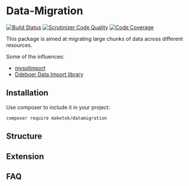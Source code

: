 # Data-Migration

[![Build Status](https://travis-ci.org/SlayerBirden/datamigration.svg?branch=master)](https://travis-ci.org/SlayerBirden/datamigration)
[![Scrutinizer Code Quality](https://scrutinizer-ci.com/g/SlayerBirden/datamigration/badges/quality-score.png?b=master)](https://scrutinizer-ci.com/g/SlayerBirden/datamigration/?branch=master)
[![Code Coverage](https://scrutinizer-ci.com/g/SlayerBirden/datamigration/badges/coverage.png?b=master)](https://scrutinizer-ci.com/g/SlayerBirden/datamigration/?branch=master)

This package is aimed at migrating large chunks of data across different resources.

Some of the influences:

* [mysqlimport](https://dev.mysql.com/doc/refman/5.0/en/mysqlimport.html)
* [Ddeboer Data Import library](https://github.com/ddeboer/data-import)

## Installation

Use composer to include it in your project:

```
composer require maketok/datamigration
```

## Structure

## Extension

## FAQ
